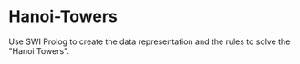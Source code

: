 # Hanoi-Towers
Use SWI Prolog to create the data representation and the rules to solve the "Hanoi Towers".
